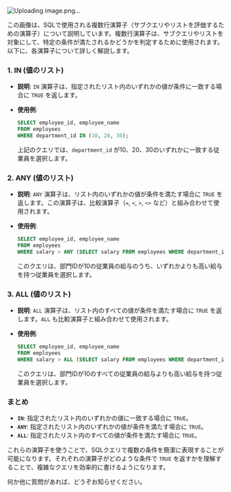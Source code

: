 ![Uploading image.png…]()

この画像は、SQLで使用される複数行演算子（サブクエリやリストを評価するための演算子）について説明しています。複数行演算子は、サブクエリやリストを対象にして、特定の条件が満たされるかどうかを判定するために使用されます。以下に、各演算子について詳しく解説します。

### 1. IN (値のリスト)

- **説明**: `IN` 演算子は、指定されたリスト内のいずれかの値が条件に一致する場合に `TRUE` を返します。
- **使用例**: 

  ```sql
  SELECT employee_id, employee_name
  FROM employees
  WHERE department_id IN (10, 20, 30);
  ```

  上記のクエリでは、`department_id` が10、20、30のいずれかに一致する従業員を選択します。

### 2. ANY (値のリスト)

- **説明**: `ANY` 演算子は、リスト内のいずれかの値が条件を満たす場合に `TRUE` を返します。この演算子は、比較演算子（`=`, `<`, `>`, `<>` など）と組み合わせて使用されます。
- **使用例**:

  ```sql
  SELECT employee_id, employee_name
  FROM employees
  WHERE salary > ANY (SELECT salary FROM employees WHERE department_id = 10);
  ```

  このクエリは、部門IDが10の従業員の給与のうち、いずれかよりも高い給与を持つ従業員を選択します。

### 3. ALL (値のリスト)

- **説明**: `ALL` 演算子は、リスト内のすべての値が条件を満たす場合に `TRUE` を返します。`ALL` も比較演算子と組み合わせて使用されます。
- **使用例**:

  ```sql
  SELECT employee_id, employee_name
  FROM employees
  WHERE salary > ALL (SELECT salary FROM employees WHERE department_id = 10);
  ```

  このクエリは、部門IDが10のすべての従業員の給与よりも高い給与を持つ従業員を選択します。

### まとめ

- **`IN`**: 指定されたリスト内のいずれかの値に一致する場合に `TRUE`。
- **`ANY`**: 指定されたリスト内のいずれかの値が条件を満たす場合に `TRUE`。
- **`ALL`**: 指定されたリスト内のすべての値が条件を満たす場合に `TRUE`。

これらの演算子を使うことで、SQLクエリで複数の条件を簡潔に表現することが可能になります。それぞれの演算子がどのような条件で `TRUE` を返すかを理解することで、複雑なクエリを効率的に書けるようになります。

何か他に質問があれば、どうぞお知らせください。
